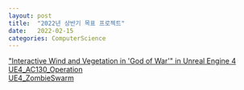```yaml
---
layout: post
title:  "2022년 상반기 목표 프로젝트"
date:   2022-02-15
categories: ComputerScience
---
```


["Interactive Wind and Vegetation in 'God of War'" in Unreal Engine 4](https://github.com/SungJJinKang/UE4_Interactive_Wind_and_Vegetation_in_God_of_War)      
[UE4_AC130_Operation](https://github.com/SungJJinKang/UE4_AC130_Operation)          
[UE4_ZombieSwarm](https://github.com/SungJJinKang/UE4_ZombieSwarm)                                    
